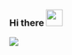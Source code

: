 ### Hi there <img src="https://raw.githubusercontent.com/MartinHeinz/MartinHeinz/master/wave.gif" width="30px">
<img align="center" src="https://github-readme-stats.vercel.app/api/<CARD_TYPE>/?lucasjolibois54=<LUCASJOLIBOIS54>&theme=<THEME_NAME>" />


<!--
**lucasjolibois54/lucasjolibois54** is a ✨ _special_ ✨ repository because its `README.md` (this file) appears on your GitHub profile.

Here are some ideas to get you started:

- 🔭 I’m currently working on ...
- 🌱 I’m currently learning ...
- 👯 I’m looking to collaborate on ...
- 🤔 I’m looking for help with ...
- 💬 Ask me about ...
- 📫 How to reach me: ...
- 😄 Pronouns: ...
- ⚡ Fun fact: ...
-->
